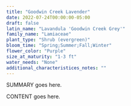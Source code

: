 ```yaml
---
title: "Goodwin Creek Lavender"
date: 2022-07-24T00:00:00-05:00
draft: false
latin_name: "Lavandula 'Goodwin Creek Grey'"
family_name: "Lamiaceae"
plant_type: "Shrub (evergreen)"
bloom_time: "Spring;Summer;Fall;Winter"
flower_color: "Purple"
size_at_maturity: "1-3 ft"
water_needs: "None"
additional_characteristices_notes: ""
---
```


SUMMARY goes here.

<!--more-->

CONTENT goes here.